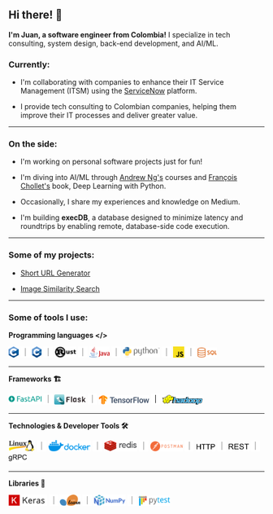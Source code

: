 ## Hi there! 👋

**I'm Juan, a software engineer from Colombia!**
I specialize in tech consulting, system design, back-end development, and AI/ML.

### Currently:

- I'm collaborating with companies to enhance their IT Service Management (ITSM) using the [ServiceNow](https://www.servicenow.com/) platform.

- I provide tech consulting to Colombian companies, helping them improve their IT processes and deliver greater value.

---

### On the side:

- I'm working on personal software projects just for fun!

- I'm diving into AI/ML through [Andrew Ng's](https://www.coursera.org/instructor/andrewng) courses and [François Chollet's](https://github.com/fchollet) book, Deep Learning with Python.

- Occasionally, I share my experiences and knowledge on Medium.

- I'm building **execDB**, a database designed to minimize latency and roundtrips by enabling remote, database-side code execution.

---

### Some of my projects:

- [Short URL Generator](https://github.com/juanfernandoplata/shorturl)

- [Image Similarity Search](https://github.com/juanfernandoplata/predizer-dpsp)

---

### Some of tools I use:

**Programming languages </>**

<img
    height=22
    src="https://raw.githubusercontent.com/juanfernandoplata/juanfernandoplata/refs/heads/main/c.png"
/>
<img
    height=22px
    src="https://raw.githubusercontent.com/juanfernandoplata/juanfernandoplata/refs/heads/main/pipe.png"
/>
<img
    height=22
    src="https://raw.githubusercontent.com/juanfernandoplata/juanfernandoplata/refs/heads/main/c++.png"
/>
<img
    height=22px
    src="https://raw.githubusercontent.com/juanfernandoplata/juanfernandoplata/refs/heads/main/pipe.png"
/>
<a href="https://www.rust-lang.org"><img
    height=22
    src="https://raw.githubusercontent.com/juanfernandoplata/juanfernandoplata/refs/heads/main/rust.png"
/></a>
<img
    height=22px
    src="https://raw.githubusercontent.com/juanfernandoplata/juanfernandoplata/refs/heads/main/pipe.png"
/>
<a href="https://www.java.com"><img
    height=22
    src="https://raw.githubusercontent.com/juanfernandoplata/juanfernandoplata/refs/heads/main/java.png"
/></a>
<img
    height=22px
    src="https://raw.githubusercontent.com/juanfernandoplata/juanfernandoplata/refs/heads/main/pipe.png"
/>
<a href="https://www.python.org"><img
    height=22
    src="https://raw.githubusercontent.com/juanfernandoplata/juanfernandoplata/refs/heads/main/python.png"
/></a>
<img
    height=22px
    src="https://raw.githubusercontent.com/juanfernandoplata/juanfernandoplata/refs/heads/main/pipe.png"
/>
<a href="https://developer.mozilla.org/es/docs/Web/JavaScript"><img
    height=22
    src="https://raw.githubusercontent.com/juanfernandoplata/juanfernandoplata/refs/heads/main/js.png"
/></a>
<img
    height=22px
    src="https://raw.githubusercontent.com/juanfernandoplata/juanfernandoplata/refs/heads/main/pipe.png"
/>
<img
    height=20
    src="https://raw.githubusercontent.com/juanfernandoplata/juanfernandoplata/refs/heads/main/sql.png"
/>

---

**Frameworks 🏗️**

<a href="https://fastapi.tiangolo.com"><img
    height=22
    src="https://raw.githubusercontent.com/juanfernandoplata/juanfernandoplata/refs/heads/main/fastapi.png"
/></a>
<img
    height=22px
    src="https://raw.githubusercontent.com/juanfernandoplata/juanfernandoplata/refs/heads/main/pipe.png"
/>
<a href="https://flask.palletsprojects.com/"><img
    height=20
    src="https://raw.githubusercontent.com/juanfernandoplata/juanfernandoplata/refs/heads/main/flask.png"
/></a>
<img
    height=22px
    src="https://raw.githubusercontent.com/juanfernandoplata/juanfernandoplata/refs/heads/main/pipe.png"
/>
<a href="https://www.tensorflow.org"><img
    height=19
    src="https://raw.githubusercontent.com/juanfernandoplata/juanfernandoplata/refs/heads/main/tf.png"
/></a>
<img
    height=22px
    src="https://raw.githubusercontent.com/juanfernandoplata/juanfernandoplata/refs/heads/main/pipe.png"
/>
<a href="https://hadoop.apache.org/"><img
    height=19
    src="https://raw.githubusercontent.com/juanfernandoplata/juanfernandoplata/refs/heads/main/hadoop.png"
/></a>

---

**Technologies & Developer Tools 🛠️**

<a href="https://www.linux.org"><img
    height=22
    src="https://raw.githubusercontent.com/juanfernandoplata/juanfernandoplata/refs/heads/main/linux.jpg"
/></a>
<img
    height=22px
    src="https://raw.githubusercontent.com/juanfernandoplata/juanfernandoplata/refs/heads/main/pipe.png"
/>
<a href="https://www.docker.com/"><img
    height=22
    src="https://raw.githubusercontent.com/juanfernandoplata/juanfernandoplata/refs/heads/main/docker.png"
/></a>
<img
    height=22px
    src="https://raw.githubusercontent.com/juanfernandoplata/juanfernandoplata/refs/heads/main/pipe.png"
/>
<a href="https://www.redis.io/"><img
    height=22
    src="https://raw.githubusercontent.com/juanfernandoplata/juanfernandoplata/refs/heads/main/redis.png"
/></a>
<img
    height=22px
    src="https://raw.githubusercontent.com/juanfernandoplata/juanfernandoplata/refs/heads/main/pipe.png"
/>
<a href="https://postman.com/"><img
    height=20
    src="https://raw.githubusercontent.com/juanfernandoplata/juanfernandoplata/refs/heads/main/postman.png"
/></a>
<img
    height=22px
    src="https://raw.githubusercontent.com/juanfernandoplata/juanfernandoplata/refs/heads/main/pipe.png"
/>
<img
    height=19
    src="https://raw.githubusercontent.com/juanfernandoplata/juanfernandoplata/refs/heads/main/HTTP.png"
/>
<img
    height=22px
    src="https://raw.githubusercontent.com/juanfernandoplata/juanfernandoplata/refs/heads/main/pipe.png"
/>
<img
    height=19
    src="https://raw.githubusercontent.com/juanfernandoplata/juanfernandoplata/refs/heads/main/REST.png"
/>
<img
    height=22px
    src="https://raw.githubusercontent.com/juanfernandoplata/juanfernandoplata/refs/heads/main/pipe.png"
/>
<img
    height=19
    src="https://raw.githubusercontent.com/juanfernandoplata/juanfernandoplata/refs/heads/main/grpc.png"
/>

---

**Libraries 📖**

<a href="https://keras.io"><img
    height=22
    src="https://raw.githubusercontent.com/juanfernandoplata/juanfernandoplata/refs/heads/main/keras.png"
/></a>
<img
    height=22px
    src="https://raw.githubusercontent.com/juanfernandoplata/juanfernandoplata/refs/heads/main/pipe.png"
/>
<a href="https://scikit-learn.org/"><img
    height=22
    src="https://raw.githubusercontent.com/juanfernandoplata/juanfernandoplata/refs/heads/main/sklearn.png"
/></a>
<img
    height=22px
    src="https://raw.githubusercontent.com/juanfernandoplata/juanfernandoplata/refs/heads/main/pipe.png"
/>
<a href="https://www.numpy.org"><img
    height=22
    src="https://raw.githubusercontent.com/juanfernandoplata/juanfernandoplata/refs/heads/main/numpy.png"
/></a>
<img
    height=22px
    src="https://raw.githubusercontent.com/juanfernandoplata/juanfernandoplata/refs/heads/main/pipe.png"
/>
<a href="https://docs.pytest.org/en/stable/"><img
    height=20
    src="https://raw.githubusercontent.com/juanfernandoplata/juanfernandoplata/refs/heads/main/pytest.png"
/></a>
